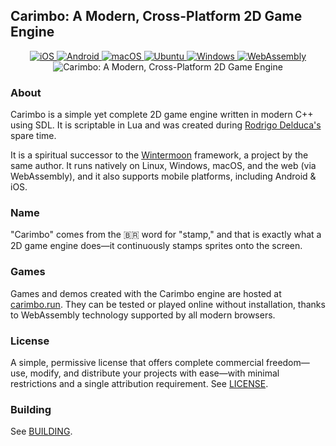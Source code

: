 ## Carimbo: A Modern, Cross-Platform 2D Game Engine

<p align="center">
  <a href="https://github.com/willtobyte/carimbo/actions/workflows/build.yaml">
    <img src="https://img.shields.io/github/actions/workflow/status/willtobyte/carimbo/build.yaml?branch=main&job=iOS&label=iOS" alt="iOS">
  </a>
  <a href="https://github.com/willtobyte/carimbo/actions/workflows/build.yaml">
    <img src="https://img.shields.io/github/actions/workflow/status/willtobyte/carimbo/build.yaml?branch=main&job=Android&label=Android" alt="Android">
  </a>
  <a href="https://github.com/willtobyte/carimbo/actions/workflows/build.yaml">
    <img src="https://img.shields.io/github/actions/workflow/status/willtobyte/carimbo/build.yaml?branch=main&job=macOS&label=macOS" alt="macOS">
  </a>
  <a href="https://github.com/willtobyte/carimbo/actions/workflows/build.yaml">
    <img src="https://img.shields.io/github/actions/workflow/status/willtobyte/carimbo/build.yaml?branch=main&job=Ubuntu&label=Ubuntu" alt="Ubuntu">
  </a>
  <a href="https://github.com/willtobyte/carimbo/actions/workflows/build.yaml">
    <img src="https://img.shields.io/github/actions/workflow/status/willtobyte/carimbo/build.yaml?branch=main&job=Windows&label=Windows" alt="Windows">
  </a>
  <a href="https://github.com/willtobyte/carimbo/actions/workflows/build.yaml">
    <img src="https://img.shields.io/github/actions/workflow/status/willtobyte/carimbo/build.yaml?branch=main&job=WebAssembly&label=WebAssembly" alt="WebAssembly">
  </a>

  <img src="carimbo.avif" alt="Carimbo: A Modern, Cross-Platform 2D Game Engine">
</p>

### About

Carimbo is a simple yet complete 2D game engine written in modern C++ using SDL. It is scriptable in Lua and was created during [Rodrigo Delduca's](https://rodrigodelduca.org) spare time.

It is a spiritual successor to the [Wintermoon](https://github.com/wintermoon/wintermoon) framework, a project by the same author. It runs natively on Linux, Windows, macOS, and the web (via WebAssembly), and it also supports mobile platforms, including Android & iOS.

### Name

"Carimbo" comes from the 🇧🇷 word for "stamp," and that is exactly what a 2D game engine does—it continuously stamps sprites onto the screen.

### Games

Games and demos created with the Carimbo engine are hosted at [carimbo.run](https://carimbo.run). They can be tested or played online without installation, thanks to WebAssembly technology supported by all modern browsers.

### License

A simple, permissive license that offers complete commercial freedom—use, modify, and distribute your projects with ease—with minimal restrictions and a single attribution requirement. See [LICENSE](LICENSE).

### Building

See [BUILDING](BUILDING.md).
